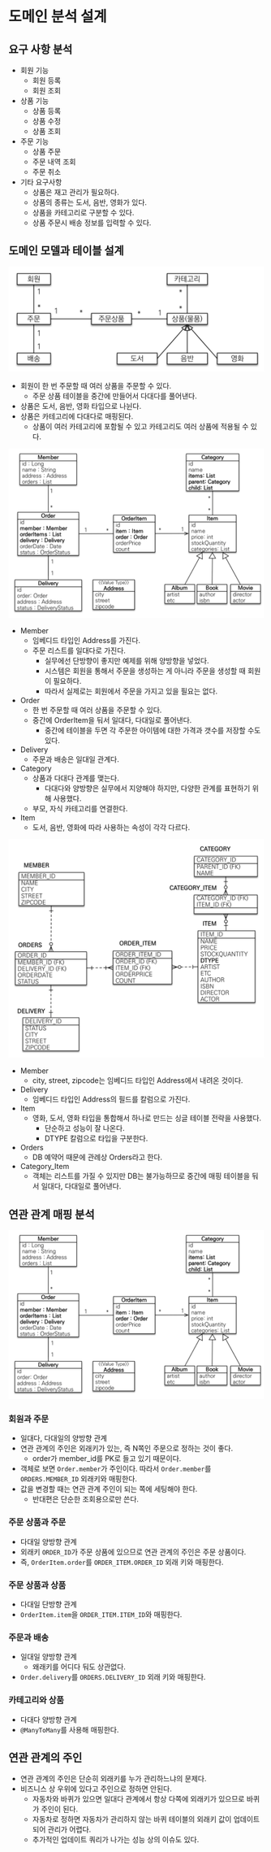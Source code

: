 # 도메인 분석 설계

## 요구 사항 분석

- 회원 기능
    - 회원 등록
    - 회원 조회
- 상품 기능
    - 상품 등록
    - 상품 수정
    - 상품 조회
- 주문 기능
    - 상품 주문
    - 주문 내역 조회
    - 주문 취소
- 기타 요구사항
    - 상품은 재고 관리가 필요하다.
    - 상품의 종류는 도서, 음반, 영화가 있다.
    - 상품을 카테고리로 구분할 수 있다.
    - 상품 주문시 배송 정보를 입력할 수 있다.

## 도메인 모델과 테이블 설계

![](../../.gitbook/assets/kimyounghan-spring-boot-and-jpa-development/01/screenshot%202022-04-16%20오후%202.33.39.png)

- 회원이 한 번 주문할 때 여러 상품을 주문할 수 있다.
    - 주문 상품 테이블을 중간에 만들어서 다대다를 풀어낸다.
- 상품은 도서, 음반, 영화 타입으로 나뉜다.
- 상품은 카테고리에 다대다로 매핑된다.
    - 상품이 여러 카테고리에 포함될 수 있고 카테고리도 여러 상품에 적용될 수 있다.

![](../../.gitbook/assets/kimyounghan-spring-boot-and-jpa-development/01/screenshot%202022-04-16%20오후%202.33.46.png)

- Member
    - 임베디드 타입인 Address를 가진다.
    - 주문 리스트를 일대다로 가진다.
        - 실무에선 단방향이 좋지만 예제를 위해 양방향을 넣었다.
        - 시스템은 회원을 통해서 주문을 생성하는 게 아니라 주문을 생성할 때 회원이 필요하다.
        - 따라서 실제로는 회원에서 주문을 가지고 있을 필요는 없다.
- Order
    - 한 번 주문할 때 여러 상품을 주문할 수 있다.
    - 중간에 OrderItem을 둬서 일대다, 다대일로 풀어낸다.
        - 중간에 테이블을 두면 각 주문한 아이템에 대한 가격과 갯수를 저장할 수도 있다.
- Delivery
    - 주문과 배송은 일대일 관계다.
- Category
    - 상품과 다대다 관계를 맺는다.
        - 다대다와 양방향은 실무에서 지양해야 하지만, 다양한 관계를 표현하기 위해 사용했다.
    - 부모, 자식 카테고리를 연결한다.
- Item
    - 도서, 음반, 영화에 따라 사용하는 속성이 각각 다르다.

![](../../.gitbook/assets/kimyounghan-spring-boot-and-jpa-development/01/screenshot%202022-04-16%20오후%202.33.54.png)

- Member
    - city, street, zipcode는 임베디드 타입인 Address에서 내려온 것이다.
- Delivery
    - 임베디드 타입인 Address의 필드를 칼럼으로 가진다.
- Item
    - 영화, 도서, 영화 타입을 통합해서 하나로 만드는 싱글 테이블 전략을 사용했다.
        - 단순하고 성능이 잘 나온다.
        - DTYPE 칼럼으로 타입을 구분한다.
- Orders
    - DB 예약어 때문에 관례상 Orders라고 한다.
- Category_Item
    - 객체는 리스트를 가질 수 있지만 DB는 불가능하므로 중간에 매핑 테이블을 둬서 일대다, 다대일로 풀어낸다.

## 연관 관계 매핑 분석

![](../../.gitbook/assets/kimyounghan-spring-boot-and-jpa-development/01/screenshot%202022-04-16%20오후%202.33.46.png)

### 회원과 주문

- 일대다, 다대일의 양방향 관계
- 연관 관계의 주인은 외래키가 있는, 즉 N쪽인 주문으로 정하는 것이 좋다.
    - order가 member_id를 PK로 들고 있기 때문이다.
- 객체로 보면 `Order.member`가 주인이다. 따라서 `Order.member`를 `ORDERS.MEMBER_ID` 외래키와 매핑한다.
- 값을 변경할 때는 연관 관계 주인이 되는 쪽에 세팅해야 한다.
    - 반대편은 단순한 조회용으로만 쓴다.

### 주문 상품과 주문

- 다대일 양방향 관계
- 외래키 `ORDER_ID`가 주문 상품에 있으므로 연관 관계의 주인은 주문 상품이다.
- 즉, `OrderItem.order`를 `ORDER_ITEM.ORDER_ID` 외래 키와 매핑한다.

### 주문 상품과 상품

- 다대일 단방향 관계
- `OrderItem.item`을 `ORDER_ITEM.ITEM_ID`와 매핑한다.

### 주문과 배송

- 일대일 양방향 관계
    - 왜래키를 어디다 둬도 상관없다.
- `Order.delivery`를 `ORDERS.DELIVERY_ID` 외래 키와 매핑한다.

### 카테고리와 상품

- 다대다 양방향 관계
- `@ManyToMany`를 사용해 매핑한다.

## 연관 관계의 주인

- 연관 관계의 주인은 단순히 외래키를 누가 관리하느냐의 문제다.
- 비즈니스 상 우위에 있다고 주인으로 정하면 안된다.
    - 자동차와 바퀴가 있으면 일대다 관계에서 항상 다쪽에 외래키가 있으므로 바퀴가 주인이 된다.
    - 자동차로 정하면 자동차가 관리하지 않는 바퀴 테이블의 외래키 값이 업데이트 되어 관리가 어렵다.
    - 추가적인 업데이트 쿼리가 나가는 성능 상의 이슈도 있다.